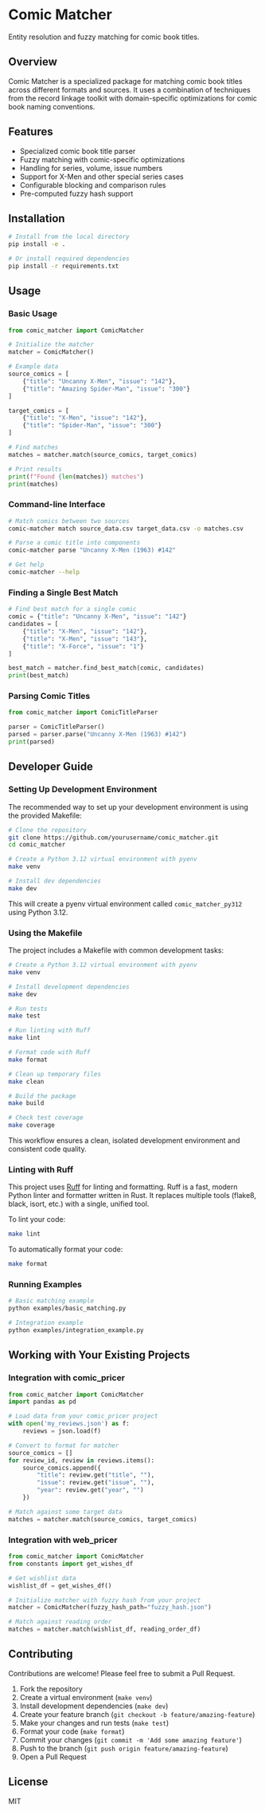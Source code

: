 # Comic Matcher

Entity resolution and fuzzy matching for comic book titles.

## Overview

Comic Matcher is a specialized package for matching comic book titles across different formats and sources. 
It uses a combination of techniques from the record linkage toolkit with domain-specific optimizations for comic book naming conventions.

## Features

- Specialized comic book title parser
- Fuzzy matching with comic-specific optimizations
- Handling for series, volume, issue numbers
- Support for X-Men and other special series cases
- Configurable blocking and comparison rules
- Pre-computed fuzzy hash support

## Installation

```bash
# Install from the local directory
pip install -e .

# Or install required dependencies
pip install -r requirements.txt
```

## Usage

### Basic Usage

```python
from comic_matcher import ComicMatcher

# Initialize the matcher
matcher = ComicMatcher()

# Example data
source_comics = [
    {"title": "Uncanny X-Men", "issue": "142"},
    {"title": "Amazing Spider-Man", "issue": "300"}
]

target_comics = [
    {"title": "X-Men", "issue": "142"},
    {"title": "Spider-Man", "issue": "300"}
]

# Find matches
matches = matcher.match(source_comics, target_comics)

# Print results
print(f"Found {len(matches)} matches")
print(matches)
```

### Command-line Interface

```bash
# Match comics between two sources
comic-matcher match source_data.csv target_data.csv -o matches.csv

# Parse a comic title into components
comic-matcher parse "Uncanny X-Men (1963) #142"

# Get help
comic-matcher --help
```

### Finding a Single Best Match

```python
# Find best match for a single comic
comic = {"title": "Uncanny X-Men", "issue": "142"}
candidates = [
    {"title": "X-Men", "issue": "142"},
    {"title": "X-Men", "issue": "143"},
    {"title": "X-Force", "issue": "1"}
]

best_match = matcher.find_best_match(comic, candidates)
print(best_match)
```

### Parsing Comic Titles

```python
from comic_matcher import ComicTitleParser

parser = ComicTitleParser()
parsed = parser.parse("Uncanny X-Men (1963) #142")
print(parsed)
```

## Developer Guide

### Setting Up Development Environment

The recommended way to set up your development environment is using the provided Makefile:

```bash
# Clone the repository
git clone https://github.com/yourusername/comic_matcher.git
cd comic_matcher

# Create a Python 3.12 virtual environment with pyenv
make venv

# Install dev dependencies
make dev
```

This will create a pyenv virtual environment called `comic_matcher_py312` using Python 3.12.

### Using the Makefile

The project includes a Makefile with common development tasks:

```bash
# Create a Python 3.12 virtual environment with pyenv
make venv

# Install development dependencies
make dev

# Run tests
make test

# Run linting with Ruff
make lint

# Format code with Ruff
make format

# Clean up temporary files
make clean

# Build the package
make build

# Check test coverage
make coverage
```

This workflow ensures a clean, isolated development environment and consistent code quality.

### Linting with Ruff

This project uses [Ruff](https://docs.astral.sh/ruff/) for linting and formatting. Ruff is a fast, modern Python linter and formatter written in Rust. It replaces multiple tools (flake8, black, isort, etc.) with a single, unified tool.

To lint your code:
```bash
make lint
```

To automatically format your code:
```bash
make format
```

### Running Examples

```bash
# Basic matching example
python examples/basic_matching.py

# Integration example
python examples/integration_example.py
```

## Working with Your Existing Projects

### Integration with comic_pricer

```python
from comic_matcher import ComicMatcher
import pandas as pd

# Load data from your comic_pricer project
with open('my_reviews.json') as f:
    reviews = json.load(f)

# Convert to format for matcher
source_comics = []
for review_id, review in reviews.items():
    source_comics.append({
        "title": review.get("title", ""),
        "issue": review.get("issue", ""),
        "year": review.get("year", "")
    })

# Match against some target data
matches = matcher.match(source_comics, target_comics)
```

### Integration with web_pricer

```python
from comic_matcher import ComicMatcher
from constants import get_wishes_df

# Get wishlist data
wishlist_df = get_wishes_df()

# Initialize matcher with fuzzy hash from your project
matcher = ComicMatcher(fuzzy_hash_path="fuzzy_hash.json")

# Match against reading order
matches = matcher.match(wishlist_df, reading_order_df)
```

## Contributing

Contributions are welcome! Please feel free to submit a Pull Request.

1. Fork the repository
2. Create a virtual environment (`make venv`)
3. Install development dependencies (`make dev`)
4. Create your feature branch (`git checkout -b feature/amazing-feature`)
5. Make your changes and run tests (`make test`)
6. Format your code (`make format`)
7. Commit your changes (`git commit -m 'Add some amazing feature'`)
8. Push to the branch (`git push origin feature/amazing-feature`)
9. Open a Pull Request

## License

MIT
